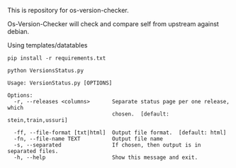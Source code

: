 This is repository for os-version-checker.

Os-Version-Checker will check and compare self
from upstream against debian.

Using templates/datatables 

    pip install -r requirements.txt

    python VersionsStatus.py
    
    Usage: VersionStatus.py [OPTIONS]

    Options:
      -r, --releases <columns>       Separate status page per one release, which
                                     chosen.  [default: stein,train,ussuri]
    
      -ff, --file-format [txt|html]  Output file format.  [default: html]
      -fn, --file-name TEXT          Output file name
      -s, --separated                If chosen, then output is in separated files.
      -h, --help                     Show this message and exit.


